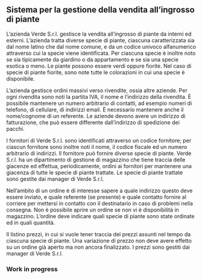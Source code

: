 ## Sistema per la gestione della vendita all’ingrosso di piante

L’azienda Verde S.r.l. gestisce la vendita all’ingrosso di piante da interni ed esterni. L’azienda tratta diverse specie di piante, ciascuna caratterizzata sia dal nome latino che dal nome comune, e da un codice univoco alfanumerico attraverso cui la specie viene identificata. Per ciascuna specie è inoltre noto se sia tipicamente da giardino o da appartamento e se sia una specie esotica o meno. Le piante possono essere verdi oppure fiorite. Nel caso di specie di piante fiorite, sono note tutte le colorazioni in cui una specie è disponibile.

L’azienda gestisce ordini massivi verso rivendite, ossia altre aziende. Per ogni rivendita sono noti la partita IVA, il nome e l’indirizzo della rivendita. È possibile mantenere un numero arbitrario di contatti, ad esempio numeri di telefono, di cellulare, di indirizzi email. È necessario mantenere anche il nome/cognome di un referente. Le aziende devono avere un indirizzo di fatturazione, che può essere differente dall’indirizzo di spedizione dei pacchi.

I fornitori di Verde S.r.l. sono identificati attraverso un codice fornitore; per ciascun fornitore sono inoltre noti il nome, il codice fiscale ed un numero arbitrario di indirizzi. Il fornitore può fornire diverse specie di piante.
Verde S.r.l. ha un dipartimento di gestione di magazzino che tiene traccia delle giacenze ed effettua, periodicamente, ordini ai fornitori per mantenere una giacenza di tutte le specie di piante trattate.
Le specie di piante trattate sono gestite dai manager di Verde S.r.l.

Nell’ambito di un ordine è di interesse sapere a quale indirizzo questo deve essere inviato, e quale referente (se presente) e quale contatto fornire al corriere per mettersi in contatto con il destinatario in caso di problemi nella consegna. Non è possibile aprire un ordine se non vi è disponibilità in magazzino. L’ordine deve indicare quali specie di piante sono state ordinate ed in quali quantità.

Il listino prezzi, in cui si vuole tener traccia dei prezzi assunti nel tempo da ciascuna specie di piante.
Una variazione di prezzo non deve avere effetto su un ordine già aperto ma non ancora finalizzato. I prezzi sono gestiti dai manager di Verde S.r.l.

### Work in progress
